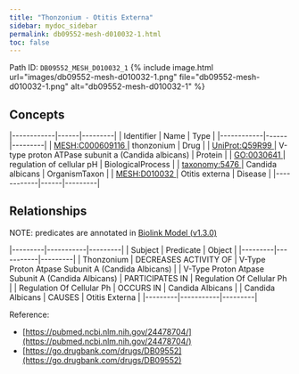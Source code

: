```yaml
---
title: "Thonzonium - Otitis Externa"
sidebar: mydoc_sidebar
permalink: db09552-mesh-d010032-1.html
toc: false 
---
```



Path ID: `DB09552_MESH_D010032_1`
{% include image.html url="images/db09552-mesh-d010032-1.png" file="db09552-mesh-d010032-1.png" alt="db09552-mesh-d010032-1" %}

## Concepts

|------------|------|---------|
| Identifier | Name | Type    |
|------------|------|---------|
| <a href="https://identifiers.org/MESH:C000609116">MESH:C000609116 </a> | thonzonium | Drug |
| <a href="https://identifiers.org/UniProt:Q59R99">UniProt:Q59R99 </a> | V-type proton ATPase subunit a (Candida albicans) | Protein |
| <a href="https://identifiers.org/GO:0030641">GO:0030641 </a> | regulation of cellular pH | BiologicalProcess |
| <a href="https://identifiers.org/taxonomy:5476">taxonomy:5476 </a> | Candida albicans | OrganismTaxon |
| <a href="https://identifiers.org/MESH:D010032">MESH:D010032 </a> | Otitis externa | Disease |
|------------|------|---------|

## Relationships


NOTE: predicates are annotated in <a href="https://github.com/biolink/biolink-model/releases/tag/v1.3.0">Biolink Model (v1.3.0)</a>

|---------|-----------|---------|
| Subject | Predicate | Object  |
|---------|-----------|---------|
| Thonzonium | DECREASES ACTIVITY OF | V-Type Proton Atpase Subunit A (Candida Albicans) |
| V-Type Proton Atpase Subunit A (Candida Albicans) | PARTICIPATES IN | Regulation Of Cellular Ph |
| Regulation Of Cellular Ph | OCCURS IN | Candida Albicans |
| Candida Albicans | CAUSES | Otitis Externa |
|---------|-----------|---------|

Reference: 
  - [https://pubmed.ncbi.nlm.nih.gov/24478704/](https://pubmed.ncbi.nlm.nih.gov/24478704/)
  - [https://go.drugbank.com/drugs/DB09552](https://go.drugbank.com/drugs/DB09552)
